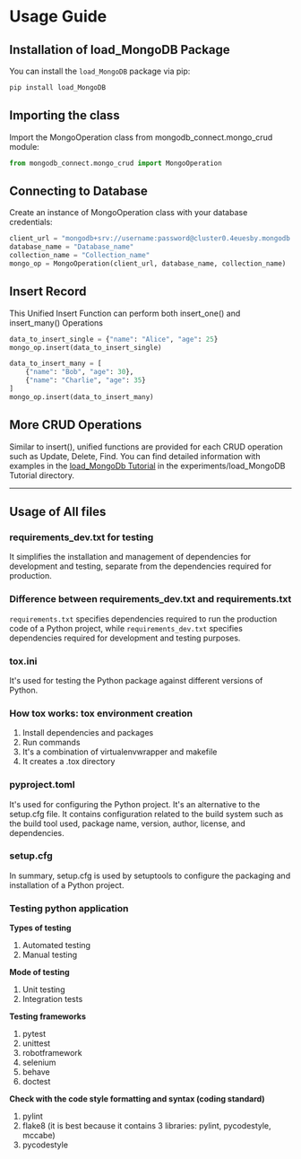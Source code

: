 # Usage Guide

## Installation of load_MongoDB Package
You can install the `load_MongoDB` package via pip:

```bash
pip install load_MongoDB
```

## Importing the class
Import the MongoOperation class from mongodb_connect.mongo_crud module:

```python
from mongodb_connect.mongo_crud import MongoOperation
```

## Connecting to Database
Create an instance of MongoOperation class with your database credentials:

```python
client_url = "mongodb+srv://username:password@cluster0.4euesby.mongodb.net/?retryWrites=true&w=majority&appName=Cluster0"
database_name = "Database_name"
collection_name = "Collection_name"
mongo_op = MongoOperation(client_url, database_name, collection_name)
```

## Insert Record
This Unified Insert Function can perform both insert_one() and insert_many() Operations 

```python
data_to_insert_single = {"name": "Alice", "age": 25}
mongo_op.insert(data_to_insert_single)
```

```python
data_to_insert_many = [
    {"name": "Bob", "age": 30},
    {"name": "Charlie", "age": 35}
]
mongo_op.insert(data_to_insert_many)
```

## More CRUD Operations
Similar to insert(), unified functions are provided for each CRUD operation such as Update, Delete, Find. You can find detailed information with examples in the [load_MongoDb Tutorial](https://github.com/Meetpanchal58/Mongo_Connect/blob/main/experiments/Load-MongoDB%20Tutorial.ipynb) in the experiments/load_MongoDB Tutorial directory.

---

## Usage of All files

### requirements_dev.txt for testing
It simplifies the installation and management of dependencies for development and testing, separate from the dependencies required for production.

### Difference between requirements_dev.txt and requirements.txt

`requirements.txt` specifies dependencies required to run the production code of a Python project, while `requirements_dev.txt` specifies dependencies required for development and testing purposes.

### tox.ini
It's used for testing the Python package against different versions of Python.

### How tox works: tox environment creation
1. Install dependencies and packages 
2. Run commands
3. It's a combination of virtualenvwrapper and makefile
4. It creates a .tox directory

### pyproject.toml
It's used for configuring the Python project. It's an alternative to the setup.cfg file. It contains configuration related to the build system such as the build tool used, package name, version, author, license, and dependencies.

### setup.cfg
In summary, setup.cfg is used by setuptools to configure the packaging and installation of a Python project.

### Testing python application
**Types of testing**
1. Automated testing 
2. Manual testing

**Mode of testing**
1. Unit testing
2. Integration tests

**Testing frameworks**
1. pytest
2. unittest
3. robotframework
4. selenium
5. behave
6. doctest

**Check with the code style formatting and syntax (coding standard)**
1. pylint
2. flake8 (it is best because it contains 3 libraries: pylint, pycodestyle, mccabe)
3. pycodestyle

